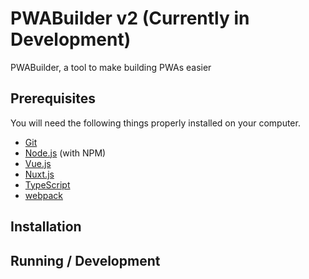 # PWABuilder v2 (Currently in Development)

PWABuilder, a tool to make building PWAs easier

## Prerequisites

You will need the following things properly installed on your computer.

* [Git](http://git-scm.com/)
* [Node.js](http://nodejs.org/) (with NPM)
* [Vue.js](https://vuejs.org/)
* [Nuxt.js](https://nuxtjs.org/)
* [TypeScript](www.typescriptlang.org/)
* [webpack](https://webpack.js.org/)

## Installation

## Running / Development


